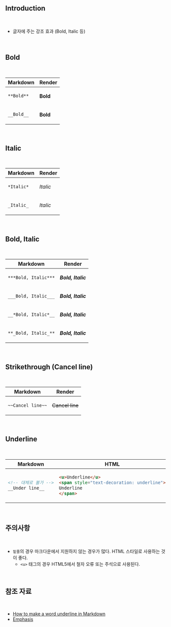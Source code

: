 ## Introduction

<br>

- 글자에 주는 강조 효과 (Bold, Italic 등)

<br>

## Bold

<br>

<table>
<thead>
<tr>
<th>Markdown</th>
<th>Render</th>
</tr>
</thead>
<tbody>
<tr>
<td>

```md
**Bold**
```

</td>
<td>

**Bold**

</td>
</tr>
<tr>
<td>

```md
__Bold__
```

</td>
<td>

__Bold__

</td>
</tr>
</tbody>
</table>

<br>

## Italic

<br>

<table>
<thead>
<tr>
<th>Markdown</th>
<th>Render</th>
</tr>
</thead>
<tbody>
<tr>
<td>

```md
*Italic*
```

</td>
<td>

*Italic*

</td>
</tr>
<tr>
<td>

```md
_Italic_
```

</td>
<td>

_Italic_

</td>
</tr>
</tbody>
</table>

<br>

## Bold, Italic

<br>

<table>
<thead>
<tr>
<th>Markdown</th>
<th>Render</th>
</tr>
</thead>
<tbody>
<tr>
<td>

```md
***Bold, Italic***
```

</td>
<td>

***Bold, Italic***

</td>
</tr>
<tr>
<td>

```md
___Bold, Italic___
```

</td>
<td>

___Bold, Italic___

</td>
</tr>
<tr>
<td>

```md
__*Bold, Italic*__
```

</td>
<td>

__*Bold, Italic*__

</td>
</tr>
<tr>
<td>

```md
**_Bold, Italic_**
```

</td>
<td>

**_Bold, Italic_**

</td>
</tr>
</tbody>
</table>

<br>

## Strikethrough (Cancel line)

<br>

<table>
<thead>
<tr>
<th>Markdown</th>
<th>Render</th>
</tr>
</thead>
<tbody>
<tr>
<td>

```md
~~Cancel line~~
```

</td>
<td>

~~Cancel line~~

</td>
</tr>
</tbody>
</table>

<br>

## Underline

<br>

<table>
<thead>
<tr>
<th>Markdown</th>
<th>HTML</th>
<th>Render</th>
</tr>
</thead>
<tbody>
<tr>
<td>

```md
<!-- 대체로 불가 -->
__Under line__
```

</td>
<td>

```html
<u>Underline</u>
<span style="text-decoration: underline">
Underline
</span>
```

</td>
<td>

<span style="text-decoration: underline">
Underline
</span>

</td>
</tr>
</tbody>
</table>

<br>

## 주의사항

<br>

- `밑줄`의 경우 마크다운에서 지원하지 않는 경우가 많다. HTML 스타일로 사용하는 것이 좋다.
    - `<u>` 태그의 경우 HTML5에서 철자 오류 또는 주석으로 사용된다.

<br>

## 참조 자료

<br>

- [How to make a word underline in Markdown](https://stackoverflow.com/questions/44840416/how-to-make-a-word-underline-in-markdown)
- [Emphasis](https://www.markdownguide.org/basic-syntax/#emphasis)